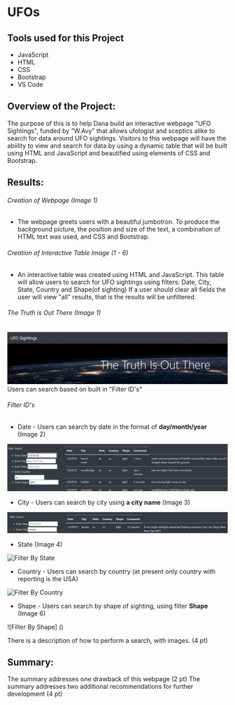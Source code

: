 # UFOs
## Tools used for this Project
  * JavaScript
  * HTML
  * CSS
  * Bootstrap
  * VS Code

## Overview of the Project:

The purpose of this is to help Dana build an interactive webpage "UFO Sightings", funded by "W.Avy" that allows ufologist and sceptics alike to search for data around UFO sightings. Visitors to this webpage will have the abiility to view and search for data by using a dynamic table that will be built using HTML and JavaScript and beautified using elements of CSS and Bootstrap. 

## Results:

###### Creation of Webpage (Image 1)

* The webpage greets users with a beautiful jumbotron. To produce the background picture, the position and size of the text, a combination of HTML text was used, and CSS and Bootstrap.

###### Creation of Interactive Table Image (1 - 6)

* An interactive table was created using HTML and JavaScript.  This table will allow users to search for UFO sightings using filters: Date, City, State, Country and Shape(of sighting) If a user should clear all fields the user will view "all" results, that is the results will be unfiltered.   
  
###### The Truth is Out There (Image 1)

![Jumbotron](https://github.com/wallaceportia/UFOs/blob/main/Resources-Images/Jumbotron.PNG)
Users can search based on built in "Filter ID's"

###### Filter ID's 
* Date - Users can search by date in the format of __day/month/year__ (Image 2)

![Filter By Date](https://github.com/wallaceportia/UFOs/blob/main/Resources-Images/Filter_by_date.PNG)

* City  - Users can search by city using __a city name__ (Image 3)

![Filter By City](https://github.com/wallaceportia/UFOs/blob/main/Resources-Images/Filter_by_city.PNG) 

* State (Image 4)

![Filter By State]()

* Country - Users can search by country (at present only country with reporting is the USA)

![Filter By Country]()

* Shape - Users can search by shape of sighting, using filter __Shape__ (Image 6) 

![Filter By Shape] ()

There is a description of how to perform a search, with images. (4 pt)
## Summary:

The summary addresses one drawback of this webpage (2 pt)
The summary addresses two additional recommendations for further development (4 pt)
